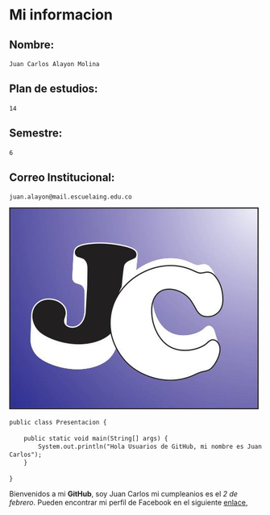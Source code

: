 # Mi informacion

## Nombre: 
    Juan Carlos Alayon Molina
## Plan de estudios: 
    14
## Semestre: 
    6
## Correo Institucional:
    juan.alayon@mail.escuelaing.edu.co

![](https://github.com/Juank648/Labo-01/blob/master/Juan%20Carlos%20Alayon%20Molina/IconoJuan.jpg?raw=true)

```
public class Presentacion {

	public static void main(String[] args) {		
		System.out.println("Hola Usuarios de GitHub, mi nombre es Juan Carlos");
	}

}
```

Bienvenidos a mi **GitHub**, soy Juan Carlos mi cumpleanios es el _2 de febrero_. 
Pueden encontrar mi perfil de Facebook en el siguiente [enlace](facebook.com/juancarlos.alayonmolina),
